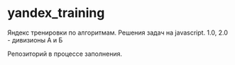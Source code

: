# yandex_training
Яндекс тренировки по алгоритмам. Решения задач на javascript. 1.0, 2.0 - дивизионы А и Б

Репозиторий в процессе заполнения.
